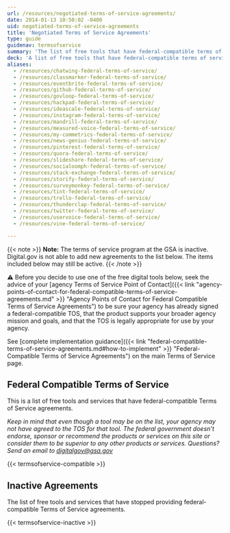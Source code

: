 ```yaml
---
url: /resources/negotiated-terms-of-service-agreements/
date: 2014-01-13 10:50:02 -0400
uid: negotiated-terms-of-service-agreements
title: 'Negotiated Terms of Service Agreements'
type: guide
guidenav: termsofservice
summary: 'The list of free tools that have federal-compatible terms of service agreements.'
deck: 'A list of free tools that have federal-compatible terms of service agreements.'
aliases:
  - /resources/chatwing-federal-terms-of-service/
  - /resources/classmarker-federal-terms-of-service/
  - /resources/eventbrite-federal-terms-of-service/
  - /resources/github-federal-terms-of-service/
  - /resources/govloop-federal-terms-of-service/
  - /resources/hackpad-federal-terms-of-service/
  - /resources/ideascale-federal-terms-of-service/
  - /resources/instagram-federal-terms-of-service/
  - /resources/mandrill-federal-terms-of-service/
  - /resources/measured-voice-federal-terms-of-service/
  - /resources/my-commetrics-federal-terms-of-service/
  - /resources/news-genius-federal-terms-of-service/
  - /resources/pinterest-federal-terms-of-service/
  - /resources/quora-federal-terms-of-service/
  - /resources/slideshare-federal-terms-of-service/
  - /resources/socialoomph-federal-terms-of-service/
  - /resources/stack-exchange-federal-terms-of-service/
  - /resources/storify-federal-terms-of-service/
  - /resources/surveymonkey-federal-terms-of-service/
  - /resources/tint-federal-terms-of-service/
  - /resources/trello-federal-terms-of-service/
  - /resources/thunderclap-federal-terms-of-service/
  - /resources/twitter-federal-terms-of-service/
  - /resources/uservoice-federal-terms-of-service/
  - /resources/vine-federal-terms-of-service/

---
```


{{< note >}}
**Note:** The terms of service program at the GSA is inactive. Digital.gov is not able to add new agreements to the list below. The items included below may still be active.
{{< /note >}}

**:warning:** Before you decide to use one of the free digital tools below, seek the advice of your [agency Terms of Service Point of Contact]({{< link "agency-points-of-contact-for-federal-compatible-terms-of-service-agreements.md" >}} "Agency Points of Contact for Federal Compatible Terms of Service Agreements") to be sure your agency has already signed a federal-compatible TOS, that the product supports your broader agency mission and goals, and that the TOS is legally appropriate for use by your agency.

See [complete implementation guidance]({{< link "federal-compatible-terms-of-service-agreements.md#how-to-implement" >}} "Federal-Compatible Terms of Service Agreements") on the main Terms of Service page.

## Federal Compatible Terms of Service

This is a list of free tools and services that have federal-compatible Terms of Service agreements.

_Keep in mind that even though a tool may be on the list, your agency may not have agreed to the TOS for that tool. The federal government doesn&#8217;t endorse, sponsor or recommend the products or services on this site or consider them to be superior to any other products or services. Questions? Send an email to [digitalgov@gsa.gov](mailto:digitalgov@gsa.gov)_

{{< termsofservice-compatible >}}

## Inactive Agreements

The list of free tools and services that have stopped providing federal-compatible Terms of Service agreements.

{{< termsofservice-inactive >}}

